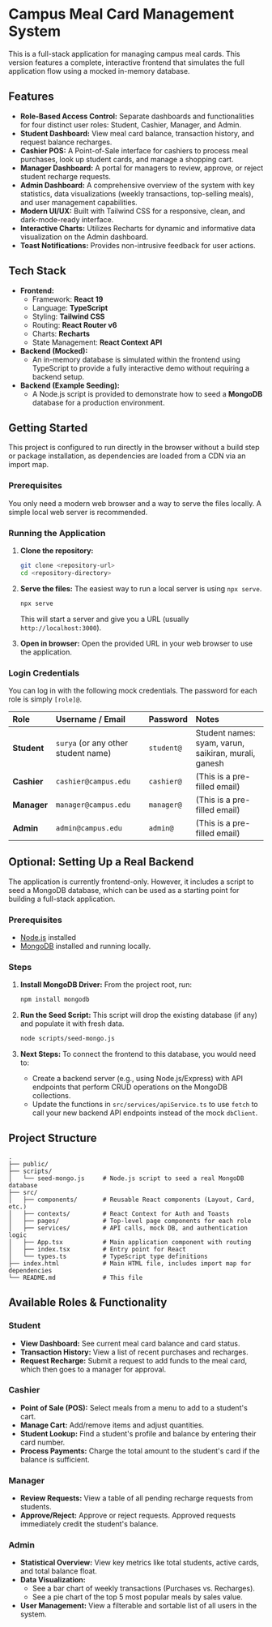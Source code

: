 # Campus Meal Card Management System

This is a full-stack application for managing campus meal cards. This version features a complete, interactive frontend that simulates the full application flow using a mocked in-memory database.

## Features

*   **Role-Based Access Control:** Separate dashboards and functionalities for four distinct user roles: Student, Cashier, Manager, and Admin.
*   **Student Dashboard:** View meal card balance, transaction history, and request balance recharges.
*   **Cashier POS:** A Point-of-Sale interface for cashiers to process meal purchases, look up student cards, and manage a shopping cart.
*   **Manager Dashboard:** A portal for managers to review, approve, or reject student recharge requests.
*   **Admin Dashboard:** A comprehensive overview of the system with key statistics, data visualizations (weekly transactions, top-selling meals), and user management capabilities.
*   **Modern UI/UX:** Built with Tailwind CSS for a responsive, clean, and dark-mode-ready interface.
*   **Interactive Charts:** Utilizes Recharts for dynamic and informative data visualization on the Admin dashboard.
*   **Toast Notifications:** Provides non-intrusive feedback for user actions.

## Tech Stack

*   **Frontend:**
    *   Framework: **React 19**
    *   Language: **TypeScript**
    *   Styling: **Tailwind CSS**
    *   Routing: **React Router v6**
    *   Charts: **Recharts**
    *   State Management: **React Context API**
*   **Backend (Mocked):**
    *   An in-memory database is simulated within the frontend using TypeScript to provide a fully interactive demo without requiring a backend setup.
*   **Backend (Example Seeding):**
    *   A Node.js script is provided to demonstrate how to seed a **MongoDB** database for a production environment.

## Getting Started

This project is configured to run directly in the browser without a build step or package installation, as dependencies are loaded from a CDN via an import map.

### Prerequisites

You only need a modern web browser and a way to serve the files locally. A simple local web server is recommended.

### Running the Application

1.  **Clone the repository:**
    ```bash
    git clone <repository-url>
    cd <repository-directory>
    ```

2.  **Serve the files:**
    The easiest way to run a local server is using `npx serve`.
    ```bash
    npx serve
    ```
    This will start a server and give you a URL (usually `http://localhost:3000`).

3.  **Open in browser:**
    Open the provided URL in your web browser to use the application.

### Login Credentials

You can log in with the following mock credentials. The password for each role is simply `[role]@`.

| Role      | Username / Email             | Password    | Notes                                  |
| :-------- | :--------------------------- | :---------- | :------------------------------------- |
| **Student** | `surya` (or any other student name) | `student@`  | Student names: syam, varun, saikiran, murali, ganesh |
| **Cashier** | `cashier@campus.edu`         | `cashier@`  | (This is a pre-filled email)           |
| **Manager** | `manager@campus.edu`         | `manager@`  | (This is a pre-filled email)           |
| **Admin**   | `admin@campus.edu`           | `admin@`    | (This is a pre-filled email)           |


## Optional: Setting Up a Real Backend

The application is currently frontend-only. However, it includes a script to seed a MongoDB database, which can be used as a starting point for building a full-stack application.

### Prerequisites

*   [Node.js](https://nodejs.org/) installed
*   [MongoDB](https://www.mongodb.com/try/download/community) installed and running locally.

### Steps

1.  **Install MongoDB Driver:**
    From the project root, run:
    ```bash
    npm install mongodb
    ```

2.  **Run the Seed Script:**
    This script will drop the existing database (if any) and populate it with fresh data.
    ```bash
    node scripts/seed-mongo.js
    ```

3.  **Next Steps:**
    To connect the frontend to this database, you would need to:
    *   Create a backend server (e.g., using Node.js/Express) with API endpoints that perform CRUD operations on the MongoDB collections.
    *   Update the functions in `src/services/apiService.ts` to use `fetch` to call your new backend API endpoints instead of the mock `dbClient`.

## Project Structure

```
.
├── public/
├── scripts/
│   └── seed-mongo.js     # Node.js script to seed a real MongoDB database
├── src/
│   ├── components/       # Reusable React components (Layout, Card, etc.)
│   ├── contexts/         # React Context for Auth and Toasts
│   ├── pages/            # Top-level page components for each role
│   ├── services/         # API calls, mock DB, and authentication logic
│   ├── App.tsx           # Main application component with routing
│   ├── index.tsx         # Entry point for React
│   └── types.ts          # TypeScript type definitions
├── index.html            # Main HTML file, includes import map for dependencies
└── README.md             # This file
```

## Available Roles & Functionality

### Student
*   **View Dashboard:** See current meal card balance and card status.
*   **Transaction History:** View a list of recent purchases and recharges.
*   **Request Recharge:** Submit a request to add funds to the meal card, which then goes to a manager for approval.

### Cashier
*   **Point of Sale (POS):** Select meals from a menu to add to a student's cart.
*   **Manage Cart:** Add/remove items and adjust quantities.
*   **Student Lookup:** Find a student's profile and balance by entering their card number.
*   **Process Payments:** Charge the total amount to the student's card if the balance is sufficient.

### Manager
*   **Review Requests:** View a table of all pending recharge requests from students.
*   **Approve/Reject:** Approve or reject requests. Approved requests immediately credit the student's balance.

### Admin
*   **Statistical Overview:** View key metrics like total students, active cards, and total balance float.
*   **Data Visualization:**
    *   See a bar chart of weekly transactions (Purchases vs. Recharges).
    *   See a pie chart of the top 5 most popular meals by sales value.
*   **User Management:** View a filterable and sortable list of all users in the system.
